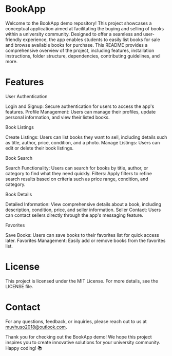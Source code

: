 # BookApp

Welcome to the BookApp demo repository! This project showcases a conceptual application aimed at facilitating the buying and selling of books within a university community. Designed to offer a seamless and user-friendly experience, the app enables students to easily list books for sale and browse available books for purchase. This README provides a comprehensive overview of the project, including features, installation instructions, folder structure, dependencies, contributing guidelines, and more.



# Features



User Authentication


Login and Signup: Secure authentication for users to access the app's features.
Profile Management: Users can manage their profiles, update personal information, and view their listed books.


Book Listings


Create Listings: Users can list books they want to sell, including details such as title, author, price, condition, and a photo.
Manage Listings: Users can edit or delete their book listings.


Book Search


Search Functionality: Users can search for books by title, author, or category to find what they need quickly.
Filters: Apply filters to refine search results based on criteria such as price range, condition, and category.


Book Details


Detailed Information: View comprehensive details about a book, including description, condition, price, and seller information.
Seller Contact: Users can contact sellers directly through the app's messaging feature.


Favorites


Save Books: Users can save books to their favorites list for quick access later.
Favorites Management: Easily add or remove books from the favorites list.


# License

This project is licensed under the MIT License. For more details, see the LICENSE file.


# Contact

For any questions, feedback, or inquiries, please reach out to us at muvhuso2018@outlook.com.



Thank you for checking out the BookApp demo! We hope this project inspires you to create innovative solutions for your university community. Happy coding! 📚
